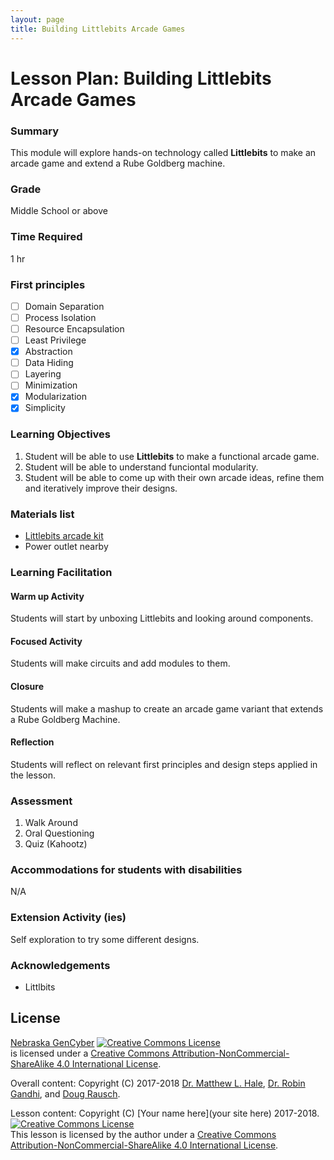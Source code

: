 ```yaml
---
layout: page
title: Building Littlebits Arcade Games
---
```

# Lesson Plan: Building Littlebits Arcade Games

### Summary
This module will explore hands-on technology called **Littlebits** to make an arcade game and extend a Rube Goldberg machine.

### Grade
Middle School or above

### Time Required
1 hr

### First principles
- [ ] Domain Separation
- [ ] Process Isolation
- [ ] Resource Encapsulation
- [ ] Least Privilege
- [x] Abstraction
- [ ] Data Hiding
- [ ] Layering
- [ ] Minimization
- [x] Modularization
- [x] Simplicity

### Learning Objectives

1. Student will be able to use **Littlebits** to make a functional arcade game.
2. Student will be able to understand funciontal modularity.
3. Student will be able to come up with their own arcade ideas, refine them and iteratively improve their designs.

### Materials list

* [Littlebits arcade kit](https://littlebits.com/products/arcade-game)
* Power outlet nearby

### Learning Facilitation

#### Warm up Activity
Students will start by unboxing Littlebits and looking around components.

#### Focused Activity
Students will make circuits and add modules to them.

#### Closure
Students will make a mashup to create an arcade game variant that extends a Rube Goldberg Machine.

#### Reflection
Students will reflect on relevant first principles and design steps applied in the lesson.

### Assessment

1. Walk Around
1. Oral Questioning
1. Quiz (Kahootz)

### Accommodations for students with disabilities

N/A

### Extension Activity (ies)

Self exploration to try some different designs.

### Acknowledgements

* Littlbits

## License
[Nebraska GenCyber](https://github.com/MLHale/nebraska-gencyber) <a rel="license" href="http://creativecommons.org/licenses/by-nc-sa/4.0/"><img alt="Creative Commons License" style="border-width:0" src="https://i.creativecommons.org/l/by-nc-sa/4.0/88x31.png" /></a><br /> is licensed under a <a rel="license" href="http://creativecommons.org/licenses/by-nc-sa/4.0/">Creative Commons Attribution-NonCommercial-ShareAlike 4.0 International License</a>.

Overall content: Copyright (C) 2017-2018  [Dr. Matthew L. Hale](http://faculty.ist.unomaha.edu/mhale/), [Dr. Robin Gandhi](http://faculty.ist.unomaha.edu/rgandhi/), and [Doug Rausch](http://www.bellevue.edu/about/leadership/faculty/rausch-douglas).

Lesson content: Copyright (C) [Your name here](your site here) 2017-2018.  
<a rel="license" href="http://creativecommons.org/licenses/by-nc-sa/4.0/"><img alt="Creative Commons License" style="border-width:0" src="https://i.creativecommons.org/l/by-nc-sa/4.0/88x31.png" /></a><br /><span xmlns:dct="http://purl.org/dc/terms/" property="dct:title">This lesson</span> is licensed by the author under a <a rel="license" href="http://creativecommons.org/licenses/by-nc-sa/4.0/">Creative Commons Attribution-NonCommercial-ShareAlike 4.0 International License</a>.
